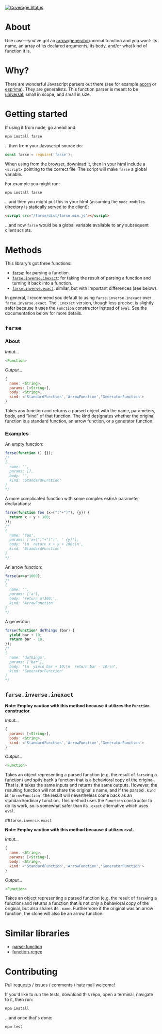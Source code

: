 [![Coverage Status](https://coveralls.io/repos/github/omriBernstein/farse/badge.svg?branch=master)](https://coveralls.io/github/omriBernstein/farse?branch=master)

# About

Use case—you've got an [arrow](https://developer.mozilla.org/en-US/docs/Web/JavaScript/Reference/Functions/Arrow_functions)/[generator](https://developer.mozilla.org/en-US/docs/Web/JavaScript/Reference/Statements/function*)/normal function and you want: its name, an array of its declared arguments, its body, and/or what kind of function it is.

# Why?

There are wonderful Javascript parsers out there (see for example [acorn](https://github.com/ternjs/acorn) or [esprima](https://github.com/jquery/esprima)). They are generalists. This function parser is meant to be [universal](https://medium.com/@mjackson/universal-javascript-4761051b7ae9#.h2zujh9og), small in scope, and small in size.

# Getting started

If using it from node, go ahead and:

```bash
npm install farse
```

...then from your Javascript source do:

```js
const farse = require('farse');
```

When using from the browser, download it, then in your html include a `<script>` pointing to the correct file. The script will make `farse` a global variable.

For example you might run:

```bash
npm install farse
``` 

...and then you might put this in your html (assuming the `node_modules` directory is statically served to the client):

```html
<script src="/farse/dist/farse.min.js"></script>
```

...and now `farse` would be a global variable available to any subsequent client scripts.

# Methods

This library's got three functions:

* [`farse`](#farse): for parsing a function.
* [`farse.inverse.inexact`](#farseinverseinexact): for taking the result of parsing a function and turning it back into a function.
* [`farse.inverse.exact`](#farseinverseexact): similar, but with important differences (see below).

In general, I recommend you default to using `farse.inverse.inexact` over `farse.inverse.exact`. The `.inexact` version, though less precise, is slightly safer because it uses the `Function` constructor instead of `eval`. See the documentation below for more details.

## `farse`

### About

*Input...*
```js
<Function>
```
*Output...*
```js
{
  name: <String>,
  params: [<String>],
  body: <String>,
  kind: <'StandardFunction','ArrowFunction','GeneratorFunction'>
}
```

Takes any function and returns a parsed object with the name, parameters, body, and "kind" of that function. The kind designates whether the original function is a standard function, an arrow function, or a generator function.

### Examples

An empty function:

```js
farse(function () {});
/*
{
  name: '',
  params: [],
  body: '',
  kind: 'StandardFunction'
}
*/
```

A more complicated function with some complex es6ish parameter declarations:

```js
farse(function foo (x=(":"+")"), {y}) {
  return x + y + 100;
});
/*
{
  name: 'foo',
  params: ['x=(":"+")")', ' {y}'],
  body: '\n  return x + y + 100;\n',
  kind: 'StandardFunction'
}
*/
```

An arrow function:

```js
farse(a=>a*1000);
/*
{
  name: '',
  params: ['a'],
  body: 'return a*100;',
  kind: 'ArrowFunction'
}
*/
```

A generator:

```js
farse(function* doThings (bar) {
  yield bar + 10;
  return bar - 10;
});
/*
{
  name: 'doThings',
  params: ['bar'],
  body: '\n  yield bar + 10;\n  return bar - 10;\n',
  kind: 'GeneratorFunction'
}
*/
```

## `farse.inverse.inexact`

**Note: Employ caution with this method because it utilizes the `Function` constructor.**

*Input...*
```js
{
  params: [<String>],
  body: <String>,
  kind: <'StandardFunction','ArrowFunction','GeneratorFunction'>
}
```
*Output...*
```js
<Function>
```

Takes an object representing a parsed function (e.g. the result of `farse`ing a function) and spits back a function that is a behavioral copy of the original. That is, it takes the same inputs and returns the same outputs. However, the resulting function will not share the original's name, and if the parsed `.kind` is `'ArrowFunction'` the result will nevertheless come back as an standard/ordinary function. This method uses the `Function` constructor to do its work, so is somewhat safer than its `.exact` alternative which uses `eval`.

##`farse.inverse.exact`

**Note: Employ caution with this method because it utilizes `eval`.**

*Input...*
```js
{
  name: <String>,
  params: [<String>],
  body: <String>,
  kind: <'StandardFunction','ArrowFunction','GeneratorFunction'>
}
```
*Output...*
```js
<Function>
```

Takes an object representing a parsed function (e.g. the result of `farse`ing a function) and returns a function that is not only a behavioral copy of the original, but also shares its `.name`. Furthermore if the original was an arrow function, the clone will also be an arrow function.

# Similar libraries

* [parse-function](https://www.npmjs.com/package/parse-function)
* [function-regex](https://www.npmjs.com/package/function-regex)

# Contributing

Pull requests / issues / comments / hate mail welcome!

If you'd like to run the tests, download this repo, open a terminal, navigate to it, then run:

```bash
npm install
```

...and once that's done:

```bash
npm test
```
